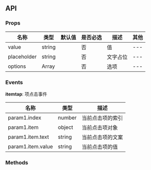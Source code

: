 [//]: # (不要删除！每次重新生成文档的时候，会覆盖掉此以下的部分)

## API

### Props

名称 | 类型 | 默认值 | 是否必选 | 描述 | 其他
--- | --- | --- | --- | --- | ---
value | string |  | 否 | 值 | ---
placeholder | string |  | 否 | 文字占位 | ---
options | Array |  | 否 | 选项 | ---

### Events

**itemtap**: 项点击事件

名称 | 类型 | 描述
--- | --- | ---
param1.index | number | 当前点击项的索引
param1.item | object | 当前点击项对象
param1.item.text | string | 当前点击项的文案
param1.item.value | string | 当前点击项的值

### Methods
